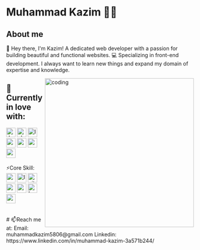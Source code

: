 # Muhammad Kazim 🧑‍💻

## About me
👋 Hey there, I'm Kazim! A dedicated web developer with a passion for building beautiful and functional websites. 💻 Specializing in front-end development. I always want to learn new things and expand my domain of expertise and knowledge.

<img src="https://cdn.dribbble.com/users/1162077/screenshots/3848914/programmer.gif" align="right" alt="coding" width="400"/>

## 🔭Currently in love with:
<div style={{display:'flex'}}>
<img src="https://img.shields.io/badge/javascript-282C34?logo=javascript&logoColor=F7DF1E" alt="Javascript logo" title="javacript" height="25"/>
<img src="https://img.shields.io/badge/php-282C34?logo=php&logoColor=AEB2D5" alt="php logo" title="php" height="25"/>
<img src="https://img.shields.io/badge/laravel-282C34?logo=laravel&logoColor=F05340" alt="laravel logo" title="laravel" height="25"/>
<img src="https://img.shields.io/badge/node.js-282C34?logo=node.js&logoColor=68A063" alt="node js logo" title="node js" height="25"/>
<img src="https://img.shields.io/badge/Express-282C34?logo=Express&logoColor=FFFFFF" alt="express js logo" title="express js" height="25"/>
<img src="https://1000logos.net/wp-content/uploads/2020/08/MySQL-Logo.png" alt="mysql logo" title="mysql" height="25"/>
<img src="https://img.shields.io/badge/MongoDB-282C34?logo=mongodb&logoColor=47A428" alt="mongodb logo" title="mongodb" height="25"/>
</div>
</br>
⚡Core Skill:
<div style={{display:'flex'}}>
<img src="https://img.shields.io/badge/React-282C34?logo=react&logoColor=61DAFB" alt="react logo" title="react" height="25"/>
<img src="https://img.shields.io/badge/laravel-282C34?logo=laravel&logoColor=F05340" alt="laravel logo" title="laravel" height="25"/>
<img src="https://img.shields.io/badge/Git-282C34?logo=git&logoColor=F05032" alt="git logo" title="git" height="25"/>
<img src="https://img.shields.io/badge/CSS-282C34?logo=C&logoColor=89CFF8" alt="css logo" title="css" height="25"/>
<img src="https://img.shields.io/badge/Materail%20UI-282C34?logo=mui&logoColor=1F51FF" alt="mui logo" title="material ui" height="25"/>
<img src="https://img.shields.io/badge/Bootstrap-282C34?logo=bootstrap&logoColor=563d7c" alt="bootstrap logo" title="bootstrap" height="25"/>
<img src="https://1000logos.net/wp-content/uploads/2020/08/MySQL-Logo.png" alt="mysql logo" title="mysql" height="25"/>
</div>
</br>
</br>
# 📫Reach me at:
Email: muhammadkazim5806@gmail.com
Linkedin: https://www.linkedin.com/in/muhammad-kazim-3a571b244/


